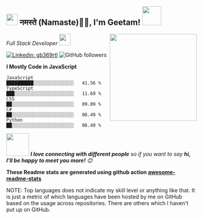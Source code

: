 <h2><img src="https://emojis.slackmojis.com/emojis/images/1531849430/4246/blob-sunglasses.gif?1531849430" width="30"/> नमस्ते (Namaste)🙏🏻, I'm Geetam! <img src="https://media.giphy.com/media/12oufCB0MyZ1Go/giphy.gif" width="50"></h2>
<img align='right' src="https://media.giphy.com/media/M9gbBd9nbDrOTu1Mqx/giphy.gif" width="230">
<p><em>Full Stack Developer <img src="https://media.giphy.com/media/WUlplcMpOCEmTGBtBW/giphy.gif" width="30"> 
</em></p>

[![Linkedin: gb369rtl](https://img.shields.io/badge/-Geetam-blue?style=flat-square&logo=Linkedin&logoColor=white&link=https://www.linkedin.com/in/gb369rtl/)](https://www.linkedin.com/in/gb369rtl/)
![GitHub followers](https://img.shields.io/github/followers/gb369rtl?label=Follow&style=social)



**I Mostly Code in JavaScript** 

```text
JavaScript                       ██████████░░░░░░░░░░░░░░░   41.56 % 
TypeScript                       ███░░░░░░░░░░░░░░░░░░░░░░   11.69 % 
CSS                              ██░░░░░░░░░░░░░░░░░░░░░░░   09.09 % 
C#                               ██░░░░░░░░░░░░░░░░░░░░░░░   06.49 % 
Python                           ██░░░░░░░░░░░░░░░░░░░░░░░   06.49 % 
```

<img src="https://media.giphy.com/media/LnQjpWaON8nhr21vNW/giphy.gif" width="60"> <em><b>I love connecting with different people</b> so if you want to say <b>hi, I'll be happy to meet you more!</b> 😊</em>


**These Readme stats are generated using github action [awesome-readme-stats](https://github.com/anmol098/waka-readme-stats)**

NOTE: Top languages does not indicate my skill level or anything like that. It is just a metric of which languages have been hosted by me on GitHub based on the usage across repositories. There are others which I haven't put up on GitHub.
